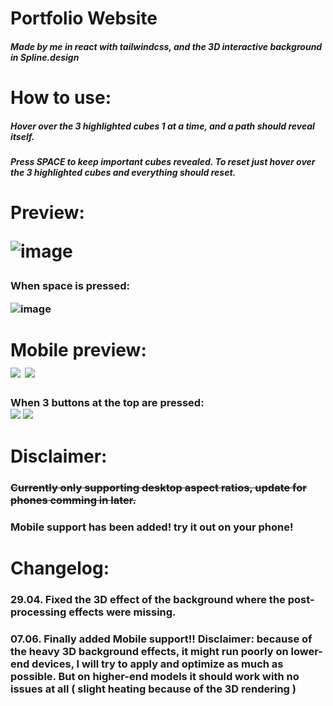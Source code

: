 <h1>Portfolio Website

<h5>Made by me in react with tailwindcss, and the 3D interactive background in Spline.design 
  
<h1>How to use:
  
<h5>Hover over the 3 highlighted cubes 1 at a time, and a path should reveal itself.
 
<h5>Press SPACE to keep important cubes revealed. To reset just hover over the 3 highlighted cubes and everything should reset.
 
<h1>Preview:
  
  ![image](https://user-images.githubusercontent.com/71398993/172263817-e9f84191-9bbd-49bc-af08-6610845e52ed.png)

  
<h3>When space is pressed:  
  
![image](https://user-images.githubusercontent.com/71398993/172263854-00864cae-23a1-4587-9e65-c729de1b048d.png)

  
<h1>Mobile preview:  
      <div> 
    <img src="https://user-images.githubusercontent.com/71398993/172262196-b82fa964-c585-446d-a045-0528552fbb0e.png"> </img>
    <img src="https://user-images.githubusercontent.com/71398993/172262962-01cc8d59-bedb-4f53-ad3d-6ae3a20616fe.png"> </img>
  </div>
  <h3>When 3 buttons at the top are pressed:
    <div> 
    <img src="https://user-images.githubusercontent.com/71398993/172262236-a15a66d2-f80c-4dfc-9d67-277c514b2c0f.png"> </img>
    <img src="https://user-images.githubusercontent.com/71398993/172262241-0e0adf34-48a6-4fce-9965-7928e72533b5.png"> </img>
  </div>

  
<h1>Disclaimer:
  
<h3><del>Currently only supporting desktop aspect ratios, update for phones comming in later.</del>
<h3>Mobile support has been added! try it out on your phone!
  <h1> Changelog:
<h3>29.04. Fixed the 3D effect of the background where the post-processing effects were missing. 
<h3>07.06. Finally added Mobile support!! Disclaimer: because of the heavy 3D background effects, it might run poorly on lower-end devices, I will try to apply and optimize as much as possible. But on higher-end models it should work with no issues at all ( slight heating because of the 3D rendering )
